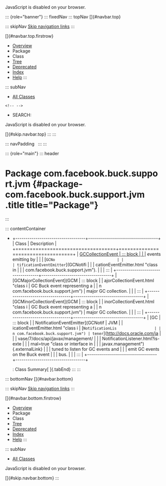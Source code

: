 <div>

JavaScript is disabled on your browser.

</div>

::: {role="banner"}
::: fixedNav
::: topNav
[]{#navbar.top}

::: skipNav
[Skip navigation links](#skip.navbar.top "Skip navigation links")
:::

[]{#navbar.top.firstrow}

-   [Overview](../../../../../index.html)
-   Package
-   Class
-   [Tree](package-tree.html)
-   [Deprecated](../../../../../deprecated-list.html)
-   [Index](../../../../../index-all.html)
-   [Help](../../../../../help-doc.html)
:::

::: subNav
-   [All Classes](../../../../../allclasses.html)

```{=html}
<!-- -->
```
-   SEARCH:

<div>

<div>

JavaScript is disabled on your browser.

</div>

</div>

[]{#skip.navbar.top}
:::
:::

::: navPadding
 
:::
:::

::: {role="main"}
::: header
# Package com.facebook.buck.support.jvm {#package-com.facebook.buck.support.jvm .title title="Package"}
:::

::: contentContainer
-   +-----------------------------------+-----------------------------------+
    | Class                             | Description                       |
    +===================================+===================================+
    | [GCCollectionEvent                | ::: block                         |
    | ](GCCollectionEvent.html "class i | Base class for GC collection      |
    | n com.facebook.buck.support.jvm") | events emitting by                |
    |                                   | [`GCNo                            |
    |                                   | tificationEventEmitter`](GCNotifi |
    |                                   | cationEventEmitter.html "class in |
    |                                   |  com.facebook.buck.support.jvm"). |
    |                                   | :::                               |
    +-----------------------------------+-----------------------------------+
    | [GCMajorCollectionEvent](GCM      | ::: block                         |
    | ajorCollectionEvent.html "class i | GC Buck event representing a      |
    | n com.facebook.buck.support.jvm") | major GC collection.              |
    |                                   | :::                               |
    +-----------------------------------+-----------------------------------+
    | [GCMinorCollectionEvent](GCM      | ::: block                         |
    | inorCollectionEvent.html "class i | GC Buck event representing a      |
    | n com.facebook.buck.support.jvm") | major GC collection.              |
    |                                   | :::                               |
    +-----------------------------------+-----------------------------------+
    | [GC                               | ::: block                         |
    | NotificationEventEmitter](GCNotif | JVM                               |
    | icationEventEmitter.html "class i | [`NotificationLis                 |
    | n com.facebook.buck.support.jvm") | tener`](http://docs.oracle.com/ja |
    |                                   | vase/7/docs/api/javax/management/ |
    |                                   | NotificationListener.html?is-exte |
    |                                   | rnal=true "class or interface in  |
    |                                   | javax.management"){.externalLink} |
    |                                   | tuned to listen for GC events and |
    |                                   | emit GC events on the Buck event  |
    |                                   | bus.                              |
    |                                   | :::                               |
    +-----------------------------------+-----------------------------------+

    : Class Summary[ ]{.tabEnd}
:::
:::

::: bottomNav
[]{#navbar.bottom}

::: skipNav
[Skip navigation links](#skip.navbar.bottom "Skip navigation links")
:::

[]{#navbar.bottom.firstrow}

-   [Overview](../../../../../index.html)
-   Package
-   Class
-   [Tree](package-tree.html)
-   [Deprecated](../../../../../deprecated-list.html)
-   [Index](../../../../../index-all.html)
-   [Help](../../../../../help-doc.html)
:::

::: subNav
-   [All Classes](../../../../../allclasses.html)

<div>

<div>

JavaScript is disabled on your browser.

</div>

</div>

[]{#skip.navbar.bottom}
:::
